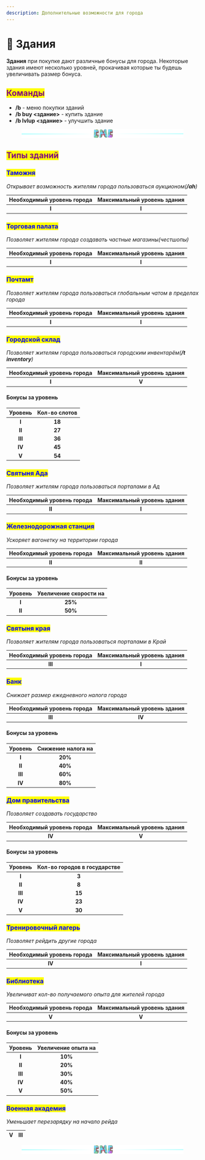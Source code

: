 ```yaml
---
description: Дополнительные возможности для города
---
```


# 🏫 Здания

**Здания** при покупке дают различные бонусы для города. Некоторые здания имеют несколько уровней, прокачивая которые ты будешь увеличивать размер бонуса.

## <mark style="color:purple;">Команды</mark>

* **/b** - меню покупки зданий
* **/b buy <здание>** - купить здание
* **/b lvlup <здание>** - улучшить здание

<figure><img src="../.gitbook/assets/gitlab_hr7.svg" alt=""><figcaption></figcaption></figure>

## <mark style="color:purple;">Типы зданий</mark>

### <mark style="color:blue;">Таможня</mark>

_Открывает возможность жителям города пользоваться аукционом(**/ah**)_

| Необходимый уровень города | Максимальный уровень здания |
| :------------------------: | :-------------------------: |
|            **I**           |            **I**            |

<mark style="color:blue;"></mark>

### <mark style="color:blue;">Торговая палата</mark>

_Позволяет жителям города создавать частные магазины(честшопы)_

| Необходимый уровень города | Максимальный уровень здания |
| :------------------------: | :-------------------------: |
|            **I**           |            **I**            |

### <mark style="color:blue;">Почтамт</mark>

_Позволяет жителям города пользоваться глобальным чатом в пределах города_

| Необходимый уровень города | Максимальный уровень здания |
| :------------------------: | :-------------------------: |
|            **I**           |            **I**            |

### <mark style="color:blue;">Городской склад</mark>

_Позволяет жителям города пользоваться городским инвентарём(**/t inventory**)_

| Необходимый уровень города | Максимальный уровень здания |
| :------------------------: | :-------------------------: |
|            **I**           |            **V**            |

#### Бонусы за уровень

| Уровень | Кол-во слотов |
| :-----: | :-----------: |
|  **I**  |     **18**    |
|  **II** |     **27**    |
| **III** |     **36**    |
|  **IV** |     **45**    |
|  **V**  |     **54**    |

### <mark style="color:blue;">Святыня Ада</mark>

_Позволяет жителям города пользоваться порталами в Ад_

| Необходимый уровень города | Максимальный уровень здания |
| :------------------------: | :-------------------------: |
|           **II**           |            **I**            |

### <mark style="color:blue;">Железнодорожная станция</mark>

_Ускоряет вагонетку на территории города_

| Необходимый уровень города | Максимальный уровень здания |
| :------------------------: | :-------------------------: |
|           **II**           |            **II**           |

#### Бонусы за уровень

| Уровень | Увеличение скорости на |
| :-----: | :--------------------: |
|  **I**  |         **25%**        |
|  **II** |         **50%**        |

### <mark style="color:blue;">Святыня края</mark>

_Позволяет жителям города пользоваться порталами в Край_

| Необходимый уровень города | Максимальный уровень здания |
| :------------------------: | :-------------------------: |
|           **III**          |            **I**            |

### <mark style="color:blue;">Банк</mark>

_Снижает размер ежедневного налога города_

| Необходимый уровень города | Максимальный уровень здания |
| :------------------------: | :-------------------------: |
|           **III**          |            **IV**           |

#### Бонусы за уровень

| Уровень | Снижение налога на |
| :-----: | :----------------: |
|  **I**  |       **20%**      |
|  **II** |       **40%**      |
| **III** |       **60%**      |
|  **IV** |       **80%**      |

### <mark style="color:blue;">Дом правительства</mark>

_Позволяет создавать государство_

| Необходимый уровень города | Максимальный уровень здания |
| :------------------------: | :-------------------------: |
|           **IV**           |            **V**            |

#### Бонусы за уровень

| Уровень | Кол-во городов в государстве |
| :-----: | :--------------------------: |
|  **I**  |             **3**            |
|  **II** |             **8**            |
| **III** |            **15**            |
|  **IV** |            **23**            |
|  **V**  |            **30**            |

### <mark style="color:blue;">Тренировочный лагерь</mark>

_Позволяет рейдить другие города_

| Необходимый уровень города | Максимальный уровень здания |
| :------------------------: | :-------------------------: |
|           **IV**           |            **I**            |

### <mark style="color:blue;">Библиотека</mark>

_Увеличиват кол-во получаемого опыта для жителей города_

| Необходимый уровень города | Максимальный уровень здания |
| :------------------------: | :-------------------------: |
|            **V**           |            **V**            |

#### Бонусы за уровень

| Уровень | Увеличение опыта на |
| :-----: | :-----------------: |
|  **I**  |       **10%**       |
|  **II** |       **20%**       |
| **III** |       **30%**       |
|  **IV** |       **40%**       |
|  **V**  |       **50%**       |

### <mark style="color:blue;">Военная академия</mark>

_Уменьшает перезарядку на начало рейда_

| **V** | **III** |
| :---: | :-----: |

<figure><img src="../.gitbook/assets/gitlab_hr7.svg" alt=""><figcaption></figcaption></figure>
